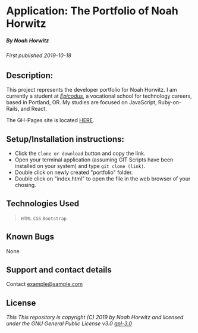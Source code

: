 # Application: **The Portfolio of Noah Horwitz**

##### By Noah Horwitz

###### _First published 2019-10-18_

## Description:
This project represents the developer portfolio for Noah Horwitz. I am currently a student at _[Epicodus](http://www.epicodus.com)_, a vocational school for technology careers, based in Portland, OR. My studies are focused on JavaScript, Ruby-on-Rails, and React.

The GH-Pages site is located [HERE](https://nhhor.github.io/portfolio).

## Setup/Installation instructions:
* Click the `Clone or download` button and copy the link.
* Open your terminal application (assuming GIT Scripts have been installed on your system) and type `git clone (link)`.
* Double click on newly created "portfolio" folder.
* Double click on "index.html" to open the file in the web browser of your chosing.

## Technologies Used
> `HTML`
> `CSS`
> `Bootstrap`

## Known Bugs
None

## Support and contact details
Contact [example@sample.com](mailto:example@sample.com)

## License
_This This repository is copyright (C) 2019 by Noah Horwitz and licensed under the GNU General Public License v3.0 [gpl-3.0](https://www.gnu.org/licenses/gpl-3.0.en.html)_
